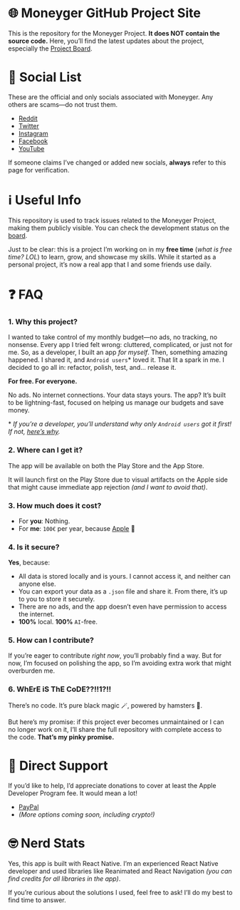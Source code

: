 # 🌐 Moneyger GitHub Project Site  
This is the repository for the Moneyger Project. **It does NOT contain the source code.** Here, you’ll find the latest updates about the project, especially the [Project Board](https://github.com/users/Martinocom/projects/2).  

# 📣 Social List  
These are the official and only socials associated with Moneyger. Any others are scams—do not trust them.  
- [Reddit](https://www.reddit.com/r/MoneygerApp/)  
- [Twitter](https://x.com/Moneyger_real)  
- [Instagram](https://www.instagram.com/moneygerapp/)  
- [Facebook](https://www.facebook.com/profile.php?id=61569192186501)  
- [YouTube](https://www.youtube.com/@MoneygerApp)  

If someone claims I’ve changed or added new socials, **always** refer to this page for verification.  

# ℹ️ Useful Info  
This repository is used to track issues related to the Moneyger Project, making them publicly visible. You can check the development status on the [board](https://github.com/users/Martinocom/projects/2).  

Just to be clear: this is a project I’m working on in my **free time** (_what is free time? LOL_) to learn, grow, and showcase my skills. While it started as a personal project, it’s now a real app that I and some friends use daily.  

# ❓ FAQ  

### 1. Why this project?  
I wanted to take control of my monthly budget—no ads, no tracking, no nonsense. Every app I tried felt wrong: cluttered, complicated, or just not for me. So, as a developer, I built an app *for myself*. Then, something amazing happened. I shared it, and `Android users`* loved it. That lit a spark in me. I decided to go all in: refactor, polish, test, and... release it.  

**For free. For everyone.**  

No ads. No internet connections. Your data stays yours. The app? It’s built to be lightning-fast, focused on helping us manage our budgets and save money.  

\* _If you’re a developer, you’ll understand why only `Android users` got it first! If not, [here’s why](https://forums.developer.apple.com/forums/thread/81424/)._  

### 2. Where can I get it?  
The app will be available on both the Play Store and the App Store.  

It will launch first on the Play Store due to visual artifacts on the Apple side that might cause immediate app rejection _(and I want to avoid that)_.  

### 3. How much does it cost?  
- For **you**: Nothing.  
- For **me**: `100€` per year, because [Apple](https://developer.apple.com/support/compare-memberships/) 🫠  

### 4. Is it secure?  
**Yes**, because:
 - All data is stored locally and is yours. I cannot access it, and neither can anyone else.  
 - You can export your data as a `.json` file and share it. From there, it’s up to you to store it securely.  
 - There are no ads, and the app doesn’t even have permission to access the internet.  
 - **100%** local. **100%** `AI`-free.  

### 5. How can I contribute?  
If you’re eager to contribute *right now*, you’ll probably find a way. But for now, I’m focused on polishing the app, so I’m avoiding extra work that might overburden me.  

### 6. WhErE iS ThE CoDE??!!1?!!  
There’s no code. It’s pure black magic 🪄, powered by hamsters 🐹.  

But here’s my promise: if this project ever becomes unmaintained or I can no longer work on it, I’ll share the full repository with complete access to the code. **That’s my pinky promise.**  

# 🤑 Direct Support  
If you’d like to help, I’d appreciate donations to cover at least the Apple Developer Program fee. It would mean a lot!  

- [PayPal](https://www.paypal.com/paypalme/martinocom)  
- _(More options coming soon, including crypto!)_  

# 🤓 Nerd Stats  
Yes, this app is built with React Native. I’m an experienced React Native developer and used libraries like Reanimated and React Navigation _(you can find credits for all libraries in the app)_.  

If you’re curious about the solutions I used, feel free to ask! I’ll do my best to find time to answer. 
